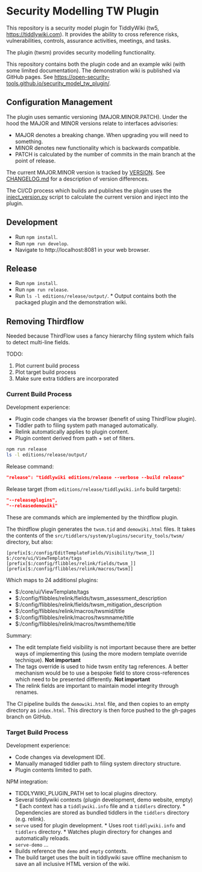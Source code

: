 # Security Modelling TW Plugin

This repository is a security model plugin for TiddlyWiki (tw5, https://tiddlywiki.com).
It provides the ability to cross reference risks, vulnerabilities, controls, assurance activities, meetings, and tasks.

The plugin (twsm) provides security modelling functionality.

This repository contains both the plugin code and an example wiki (with some limited documentation).
The demonstration wiki is published via GitHub pages. 
See https://open-security-tools.github.io/security_model_tw_plugin/.

## Configuration Management

The plugin uses semantic versioning (MAJOR.MINOR.PATCH).
Under the hood the MAJOR and MINOR versions relate to interfaces advisories:

* MAJOR denotes a breaking change. When upgrading you will need to something.
* MINOR denotes new functionality which is backwards compatible.
* PATCH is calculated by the number of commits in the main 
branch at the point of release.

The current MAJOR.MINOR version is tracked by [VERSION](./VERSION).
See [CHANGELOG.md](./CHANGELOG.md) for a description of version differences.

The CI/CD process which builds and publishes the plugin uses the  [inject_version.py](./inject_version.py) script to calculate the current version and inject into the plugin.


## Development

* Run `npm install`.
* Run `npm run develop`.
* Navigate to http://localhost:8081 in your web browser.

## Release

* Run `npm install`.
* Run `npm run release`.
* Run `ls -l editions/release/output/`.
       * Output contains both the packaged plugin and the demonstration wiki.

## Removing Thirdflow

Needed because ThirdFlow uses a fancy hierarchy filing system which fails to detect multi-line fields. 

TODO:

1. Plot current build process
2. Plot target build process
3. Make sure extra tiddlers are incorporated

### Current Build Process

Development experience:

* Plugin code changes via the browser (benefit of using ThirdFlow plugin).
* Tiddler path to filing system path managed automatically.
* Relink automatically applies to plugin content.
* Plugin content derived from path + set of filters.

```bash
npm run release
ls -l editions/release/output/
```
Release command:

```json
"release": "tiddlywiki editions/release --verbose --build release"
```

Release target (from `editions/release/tiddlywiki.info` build targets):

```json
"--releaseplugins",
"--releasedemowiki"
```

These are commands which are implemented by the thirdflow plugin.

The thirdflow plugin generates the `twsm.tid` and `demowiki.html` files.
It takes the contents of the `src/tiddlers/system/plugins/security_tools/twsm/` directory, but also:

```
[prefix[$:/config/EditTemplateFields/Visibility/twsm_]] $:/core/ui/ViewTemplate/tags [prefix[$:/config/flibbles/relink/fields/twsm_]] [prefix[$:/config/flibbles/relink/macros/twsm]]
```

Which maps to 24 additionsl plugins:

* $:/core/ui/ViewTemplate/tags
* $:/config/flibbles/relink/fields/twsm_assessment_description
* $:/config/flibbles/relink/fields/twsm_mitigation_description
* $:/config/flibbles/relink/macros/twsmid/title
* $:/config/flibbles/relink/macros/twsmname/title
* $:/config/flibbles/relink/macros/twsmtheme/title

Summary:

* The edit template field visibility is not important because there are better ways of implementing this (using the more modern template override technique). **Not important**
* The tags override is used to hide twsm entity tag references. A better mechanism would be to use a bespoke field to store cross-references which need to be presented differently. **Not important**
* The relink fields are important to maintain model integrity through renames.

The CI pipeline builds the `demowiki.html` file, and then copies to an empty directory as `index.html`. 
This directory is then force pushed to the gh-pages branch on GitHub. 

### Target Build Process

Development experience:

* Code changes via development IDE.
* Manually managed tiddler path to filing system directory structure.
* Plugin contents limited to path.

NPM integration:

* TIDDLYWIKI_PLUGIN_PATH set to local plugins directory. 
* Several tiddlywiki contexts (plugin development, demo website, empty)
       * Each context has a `tiddlywiki.info` file and a `tiddlers` directory.
       * Dependencies are stored as bundled tiddlers in the `tiddlers` directory (e.g. relink).  
* `serve` used for plugin development. 
       * Uses root `tiddlywiki.info` and `tiddlers` directory. 
       * Watches plugin directory for changes and automatically reloads.
* `serve-demo` ...
* Builds reference the `demo` and `empty` contexts.
* The build target uses the built in tiddlywiki save offline mechanism to save an all inclusive HTML version of the wiki.


